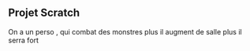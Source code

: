 ## Projet Scratch 

On a un perso , qui combat des monstres plus il augment de salle plus il serra fort 